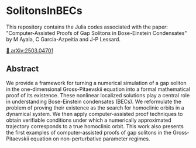 # SolitonsInBECs

This repository contains the Julia codes associated with the paper: "Computer-Assisted Proofs of Gap Solitons in Bose-Einstein Condensates" by M Ayala, C García-Azpeitia and J-P Lessard.

[🔗 arXiv:2503.04701](https://arxiv.org/abs/2503.04701)  

## Abstract
We provide a framework for turning a numerical simulation of a gap soliton in the one-dimensional Gross-Pitaevskii equation into a formal mathematical proof of its existence. These nonlinear localized solutions play a central role in understanding Bose-Einstein condensates (BECs). We reformulate the problem of proving their existence as the search for homoclinic orbits in a dynamical system. We then apply computer-assisted proof techniques to obtain verifiable conditions under which a numerically approximated trajectory corresponds to a true homoclinic orbit. This work also presents the first examples of computer-assisted proofs of gap solitons in the Gross-Pitaevskii equation on non-perturbative parameter regimes. 
